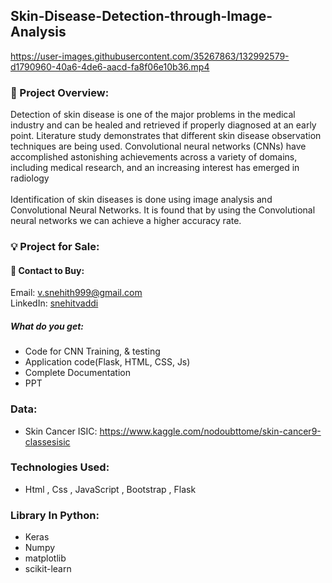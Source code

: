 
## Skin-Disease-Detection-through-Image-Analysis
https://user-images.githubusercontent.com/35267863/132992579-d1790960-40a6-4de6-aacd-fa8f06e10b36.mp4

### 🧠 Project Overview: 
Detection of skin disease is one of the major problems in the medical industry and can be healed and retrieved if properly diagnosed at an early point. Literature study demonstrates that different skin disease observation techniques are being used. Convolutional neural networks (CNNs) have accomplished astonishing achievements across a variety of domains, including medical research, and an increasing interest has emerged in radiology
<br><br>
Identification of skin diseases is done using image analysis and Convolutional Neural Networks. It is found that by using the Convolutional neural networks we can achieve a higher accuracy rate. 

### 💡 Project for Sale:
#### 🤝 Contact to Buy:
 Email: v.snehith999@gmail.com <br>
 LinkedIn: [snehitvaddi](https://www.linkedin.com/in/snehitvaddi/)
##### What do you get:

* Code for CNN Training, & testing
* Application code(Flask, HTML, CSS, Js) 
* Complete Documentation
* PPT
### Data:
* Skin Cancer ISIC: https://www.kaggle.com/nodoubttome/skin-cancer9-classesisic
### Technologies Used:
* Html , Css , JavaScript , Bootstrap , Flask
### Library In Python:
* Keras
* Numpy 
* matplotlib
* scikit-learn
